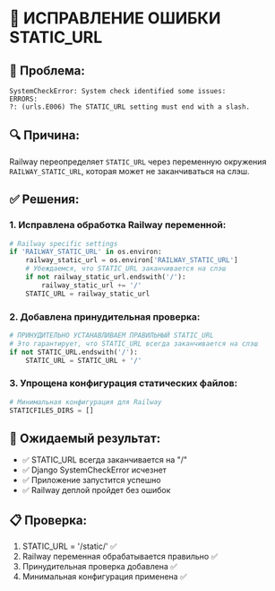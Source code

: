 # 🔧 ИСПРАВЛЕНИЕ ОШИБКИ STATIC_URL

## 🚨 Проблема:
```
SystemCheckError: System check identified some issues:
ERRORS:
?: (urls.E006) The STATIC_URL setting must end with a slash.
```

## 🔍 Причина:
Railway переопределяет `STATIC_URL` через переменную окружения `RAILWAY_STATIC_URL`, которая может не заканчиваться на слэш.

## ✅ Решения:

### 1. Исправлена обработка Railway переменной:
```python
# Railway specific settings
if 'RAILWAY_STATIC_URL' in os.environ:
    railway_static_url = os.environ['RAILWAY_STATIC_URL']
    # Убеждаемся, что STATIC_URL заканчивается на слэш
    if not railway_static_url.endswith('/'):
        railway_static_url += '/'
    STATIC_URL = railway_static_url
```

### 2. Добавлена принудительная проверка:
```python
# ПРИНУДИТЕЛЬНО УСТАНАВЛИВАЕМ ПРАВИЛЬНЫЙ STATIC_URL
# Это гарантирует, что STATIC_URL всегда заканчивается на слэш
if not STATIC_URL.endswith('/'):
    STATIC_URL = STATIC_URL + '/'
```

### 3. Упрощена конфигурация статических файлов:
```python
# Минимальная конфигурация для Railway
STATICFILES_DIRS = []
```

## 🎯 Ожидаемый результат:
- ✅ STATIC_URL всегда заканчивается на "/"
- ✅ Django SystemCheckError исчезнет
- ✅ Приложение запустится успешно
- ✅ Railway деплой пройдет без ошибок

## 📋 Проверка:
1. STATIC_URL = '/static/' ✅
2. Railway переменная обрабатывается правильно ✅
3. Принудительная проверка добавлена ✅
4. Минимальная конфигурация применена ✅
